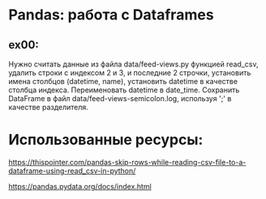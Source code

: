# Pandas: работа с Dataframes

## ex00:
Нужно считать данные из файла data/feed-views.py функцией read_csv, удалить строки с индексом 2 и 3, и последние 2 строчки, установить имена столбцов (datetime, name), установить datetime в качестве столбца индекса.
Переименовать datetime в date_time.
Сохранить DataFrame в файл data/feed-views-semicolon.log, используя ';' в качестве разделителя.

# Использованные ресурсы:

https://thispointer.com/pandas-skip-rows-while-reading-csv-file-to-a-dataframe-using-read_csv-in-python/

https://pandas.pydata.org/docs/index.html
